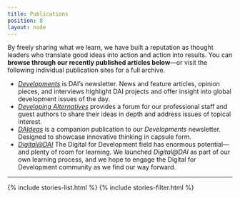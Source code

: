 ```yaml
---
title: Publications
position: 8
layout: node
---
```


By freely sharing what we learn, we have built a reputation as thought leaders who translate good ideas into action and action into results. You can **browse through our recently published articles below**—or visit the following individual publication sites for a full archive.

* _[Developments](http://dai-global-developments.com/developments/)_ is DAI’s newsletter. News and feature articles, opinion pieces, and interviews highlight DAI projects and offer insight into global development issues of the day.
* _[Developing Alternatives](http://dai-global-developments.com/developing-alternatives/)_ provides a forum for our professional staff and guest authors to share their ideas in depth and address issues of topical interest.
* _[DAIdeas](http://dai-global-developments.com/daideas/)_ is a companion publication to our _Developments_ newsletter. Designed to showcase innovative thinking in capsule form.
* _[Digital@DAI](http://dai-global-digital.com)_ The Digital for Development field has enormous potential—and plenty of room for learning. We launched _Digital@DAI_ as part of our own learning process, and we hope to engage the Digital for Development community as we find our way forward.
<hr>
{% include stories-list.html %}
{% include stories-filter.html %}
